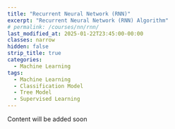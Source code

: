 ```yaml
---
title: "Recurrent Neural Network (RNN)"
excerpt: "Recurrent Neural Network (RNN) Algorithm"
# permalink: /courses/nn/rnn/
last_modified_at: 2025-01-22T23:45:00-00:00
classes: narrow
hidden: false
strip_title: true
categories:
  - Machine Learning
tags: 
  - Machine Learning
  - Classification Model
  - Tree Model
  - Supervised Learning
---
```

Content will be added soon